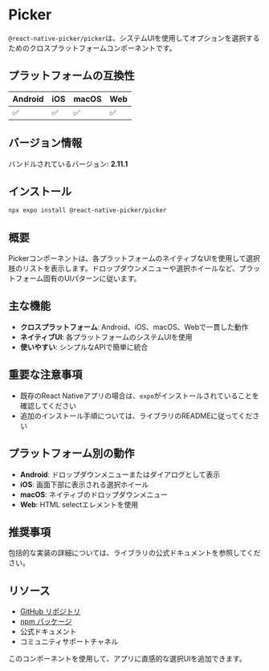 # Picker

`@react-native-picker/picker`は、システムUIを使用してオプションを選択するためのクロスプラットフォームコンポーネントです。

## プラットフォームの互換性

| Android | iOS | macOS | Web |
|---------|-----|-------|-----|
| ✅ | ✅ | ✅ | ✅ |

## バージョン情報

バンドルされているバージョン: **2.11.1**

## インストール

```bash
npx expo install @react-native-picker/picker
```

## 概要

Pickerコンポーネントは、各プラットフォームのネイティブなUIを使用して選択肢のリストを表示します。ドロップダウンメニューや選択ホイールなど、プラットフォーム固有のUIパターンに従います。

## 主な機能

- **クロスプラットフォーム**: Android、iOS、macOS、Webで一貫した動作
- **ネイティブUI**: 各プラットフォームのシステムUIを使用
- **使いやすい**: シンプルなAPIで簡単に統合

## 重要な注意事項

- 既存のReact Nativeアプリの場合は、`expo`がインストールされていることを確認してください
- 追加のインストール手順については、ライブラリのREADMEに従ってください

## プラットフォーム別の動作

- **Android**: ドロップダウンメニューまたはダイアログとして表示
- **iOS**: 画面下部に表示される選択ホイール
- **macOS**: ネイティブのドロップダウンメニュー
- **Web**: HTML selectエレメントを使用

## 推奨事項

包括的な実装の詳細については、ライブラリの公式ドキュメントを参照してください。

## リソース

- [GitHub リポジトリ](https://github.com/react-native-picker/picker)
- [npm パッケージ](https://www.npmjs.com/package/@react-native-picker/picker)
- 公式ドキュメント
- コミュニティサポートチャネル

このコンポーネントを使用して、アプリに直感的な選択UIを追加できます。
